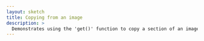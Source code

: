 ```yaml
---
layout: sketch
title: Copying from an image
description: >
  Demonstrates using the 'get()' function to copy a section of an image.
---
```

